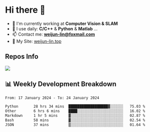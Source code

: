 # Hi there 👋

<!--
**Weijun-Lin/Weijun-Lin** is a ✨ _special_ ✨ repository because its `README.md` (this file) appears on your GitHub profile.

Here are some ideas to get you started:

- 🔭 I’m currently working on ...
- 🌱 I’m currently learning ...
- 👯 I’m looking to collaborate on ...
- 🤔 I’m looking for help with ...
- 💬 Ask me about ...
- 📫 How to reach me: ...
- 😄 Pronouns: ...
- ⚡ Fun fact: ...
-->

- 🏢 I'm currently working at **Computer Vision & SLAM**
- 🚀 I use daily: **C/C++** & **Python** & **Matlab** ...
- 📫 Contact me: **weijun-lin@foxmail.com**
- 🔗 My Site: [weijun-lin.top](https://weijun-lin.top/)

  

## Repos Info
![](https://github-readme-stats.vercel.app/api?username=Weijun-Lin&theme=cobalt)

## 📊 Weekly Development Breakdown

<!--START_SECTION:waka-->

```txt
From: 17 January 2024 - To: 24 January 2024

Python       28 hrs 34 mins  ██████████████████▓░░░░░░   75.03 %
Other        6 hrs 6 mins    ████░░░░░░░░░░░░░░░░░░░░░   16.02 %
Markdown     1 hr 5 mins     ▓░░░░░░░░░░░░░░░░░░░░░░░░   02.87 %
Bash         58 mins         ▓░░░░░░░░░░░░░░░░░░░░░░░░   02.54 %
JSON         37 mins         ▒░░░░░░░░░░░░░░░░░░░░░░░░   01.64 %
```

<!--END_SECTION:waka-->
